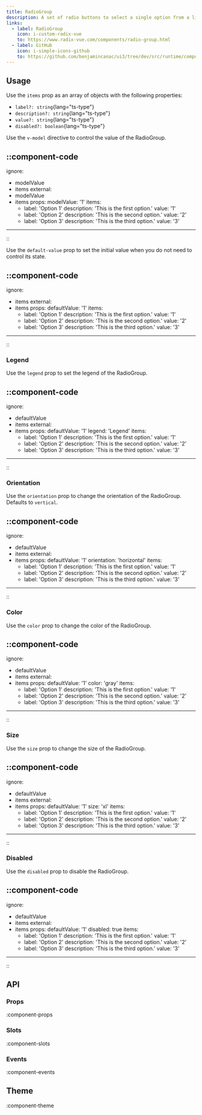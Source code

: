 ```yaml
---
title: RadioGroup
description: A set of radio buttons to select a single option from a list.
links:
  - label: RadioGroup
    icon: i-custom-radix-vue
    to: https://www.radix-vue.com/components/radio-group.html
  - label: GitHub
    icon: i-simple-icons-github
    to: https://github.com/benjamincanac/ui3/tree/dev/src/runtime/components/RadioGroup.vue
---
```


## Usage

Use the `items` prop as an array of objects with the following properties:

- `label?: string`{lang="ts-type"}
- `description?: string`{lang="ts-type"}
- `value?: string`{lang="ts-type"}
- `disabled?: boolean`{lang="ts-type"}

Use the `v-model` directive to control the value of the RadioGroup.

::component-code
---
ignore:
  - modelValue
  - items
external:
  - modelValue
  - items
props:
  modelValue: '1'
  items:
    - label: 'Option 1'
      description: 'This is the first option.'
      value: '1'
    - label: 'Option 2'
      description: 'This is the second option.'
      value: '2'
    - label: 'Option 3'
      description: 'This is the third option.'
      value: '3'
---
::

Use the `default-value` prop to set the initial value when you do not need to control its state.

::component-code
---
ignore:
  - items
external:
  - items
props:
  defaultValue: '1'
  items:
    - label: 'Option 1'
      description: 'This is the first option.'
      value: '1'
    - label: 'Option 2'
      description: 'This is the second option.'
      value: '2'
    - label: 'Option 3'
      description: 'This is the third option.'
      value: '3'
---
::

### Legend

Use the `legend` prop to set the legend of the RadioGroup.

::component-code
---
ignore:
  - defaultValue
  - items
external:
  - items
props:
  defaultValue: '1'
  legend: 'Legend'
  items:
    - label: 'Option 1'
      description: 'This is the first option.'
      value: '1'
    - label: 'Option 2'
      description: 'This is the second option.'
      value: '2'
    - label: 'Option 3'
      description: 'This is the third option.'
      value: '3'
---
::

### Orientation

Use the `orientation` prop to change the orientation of the RadioGroup. Defaults to `vertical`.

::component-code
---
ignore:
  - defaultValue
  - items
external:
  - items
props:
  defaultValue: '1'
  orientation: 'horizontal'
  items:
    - label: 'Option 1'
      description: 'This is the first option.'
      value: '1'
    - label: 'Option 2'
      description: 'This is the second option.'
      value: '2'
    - label: 'Option 3'
      description: 'This is the third option.'
      value: '3'
---
::

### Color

Use the `color` prop to change the color of the RadioGroup.

::component-code
---
ignore:
  - defaultValue
  - items
external:
  - items
props:
  defaultValue: '1'
  color: 'gray'
  items:
    - label: 'Option 1'
      description: 'This is the first option.'
      value: '1'
    - label: 'Option 2'
      description: 'This is the second option.'
      value: '2'
    - label: 'Option 3'
      description: 'This is the third option.'
      value: '3'
---
::

### Size

Use the `size` prop to change the size of the RadioGroup.

::component-code
---
ignore:
  - defaultValue
  - items
external:
  - items
props:
  defaultValue: '1'
  size: 'xl'
  items:
    - label: 'Option 1'
      description: 'This is the first option.'
      value: '1'
    - label: 'Option 2'
      description: 'This is the second option.'
      value: '2'
    - label: 'Option 3'
      description: 'This is the third option.'
      value: '3'
---
::

### Disabled

Use the `disabled` prop to disable the RadioGroup.

::component-code
---
ignore:
  - defaultValue
  - items
external:
  - items
props:
  defaultValue: '1'
  disabled: true
  items:
    - label: 'Option 1'
      description: 'This is the first option.'
      value: '1'
    - label: 'Option 2'
      description: 'This is the second option.'
      value: '2'
    - label: 'Option 3'
      description: 'This is the third option.'
      value: '3'
---
::

## API

### Props

:component-props

### Slots

:component-slots

### Events

:component-events

## Theme

:component-theme
